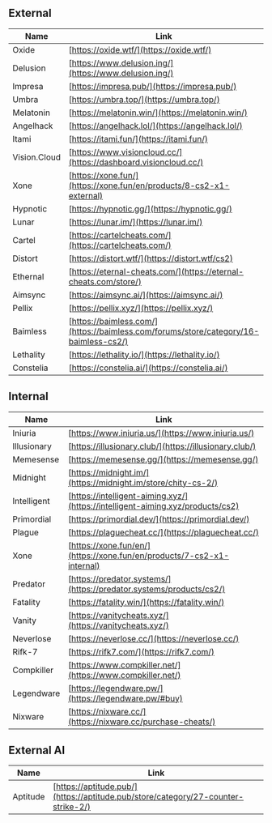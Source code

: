 ## External

| Name          | Link                                                                   | Notes         |
|---------------|------------------------------------------------------------------------|---------------|
| Oxide         | [https://oxide.wtf/](https://oxide.wtf/)                               |               |
| Delusion      | [https://www.delusion.ing/](https://www.delusion.ing/)                 |               |
| Impresa       | [https://impresa.pub/](https://impresa.pub/)                           |               |
| Umbra         | [https://umbra.top/](https://umbra.top/)                               |               |
| Melatonin     | [https://melatonin.win/](https://melatonin.win/)                       |               |
| Angelhack     | [https://angelhack.lol/](https://angelhack.lol/)                       |               |
| Itami         | [https://itami.fun/](https://itami.fun/)                               |               |
| Vision.Cloud  | [https://www.visioncloud.cc/](https://dashboard.visioncloud.cc/)       |               |
| Xone          | [https://xone.fun/](https://xone.fun/en/products/8-cs2-x1-external)    |               |
| Hypnotic      | [https://hypnotic.gg/](https://hypnotic.gg/)                           |               |
| Lunar         | [https://lunar.im/](https://lunar.im/)                                 |               |
| Cartel        | [https://cartelcheats.com/](https://cartelcheats.com/)                 |               |
| Distort       | [https://distort.wtf/](https://distort.wtf/cs2)                        |               |
| Ethernal      | [https://eternal-cheats.com/](https://eternal-cheats.com/store/)       |               |
| Aimsync       | [https://aimsync.ai/](https://aimsync.ai/)                             |               |
| Pellix        | [https://pellix.xyz/](https://pellix.xyz/)                             |               |
| Baimless      | [https://baimless.com/](https://baimless.com/forums/store/category/16-baimless-cs2/) | writes memory |
| Lethality     | [https://lethality.io/](https://lethality.io/)                         |               |
| Constelia     | [https://constelia.ai/](https://constelia.ai/)                         |               |

## Internal

| Name       | Link                                                           |
|------------|----------------------------------------------------------------|
| Iniuria    | [https://www.iniuria.us/](https://www.iniuria.us/)             |
| Illusionary| [https://illusionary.club/](https://illusionary.club/)         |
| Memesense  | [https://memesense.gg/](https://memesense.gg/)                 |
| Midnight   | [https://midnight.im/](https://midnight.im/store/chity-cs-2/)  |
| Intelligent| [https://intelligent-aiming.xyz/](https://intelligent-aiming.xyz/products/cs2) |
| Primordial | [https://primordial.dev/](https://primordial.dev/)             |
| Plague     | [https://plaguecheat.cc/](https://plaguecheat.cc/)             |
| Xone       | [https://xone.fun/en/](https://xone.fun/en/products/7-cs2-x1-internal) |
| Predator   | [https://predator.systems/](https://predator.systems/products/cs2/) |
| Fatality   | [https://fatality.win/](https://fatality.win/)                 |
| Vanity     | [https://vanitycheats.xyz/](https://vanitycheats.xyz/)         |
| Neverlose  | [https://neverlose.cc/](https://neverlose.cc/)                 |
| Rifk-7     | [https://rifk7.com/](https://rifk7.com/)                       |
| Compkiller | [https://www.compkiller.net/](https://www.compkiller.net/)     |
| Legendware | [https://legendware.pw/](https://legendware.pw/#buy)           |
| Nixware    | [https://nixware.cc/](https://nixware.cc/purchase-cheats/)     |

## External AI

| Name      | Link                                                               |
|-----------|--------------------------------------------------------------------|
| Aptitude  | [https://aptitude.pub/](https://aptitude.pub/store/category/27-counter-strike-2/) |
